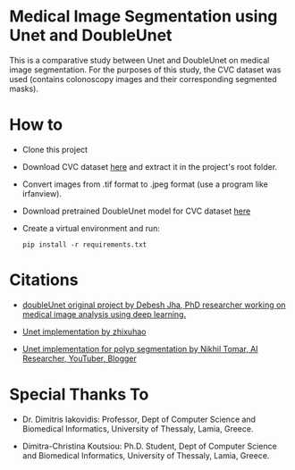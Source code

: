 # Medical Image Segmentation using Unet and DoubleUnet

This is a comparative study between Unet and DoubleUnet on medical image segmentation. For the purposes of this study, the CVC dataset was used (contains colonoscopy images and their corresponding segmented masks).

# How to

- Clone this project

- Download CVC dataset [here](https://www.dropbox.com/s/p5qe9eotetjnbmq/CVC-ClinicDB.rar?dl=0) and extract it in the project's root folder.

- Convert images from .tif format to .jpeg format (use a program like irfanview).

- Download pretrained DoubleUnet model for CVC dataset [here](https://drive.google.com/file/d/14ahqFsLu-XlW8IRYmYptVocRGwsGm6Ea/view?usp=sharing)

- Create a virtual environment and run:

  `pip install -r requirements.txt`

# Citations

- [doubleUnet original project by Debesh Jha, PhD researcher working on medical image analysis using deep learning.](https://github.com/DebeshJha/2020-CBMS-DoubleU-Net)

- [Unet implementation by zhixuhao](https://github.com/zhixuhao/unet)

- [Unet implementation for polyp segmentation by Nikhil Tomar, AI Researcher, YouTuber, Blogger](https://github.com/nikhilroxtomar/Polyp-Segmentation-using-UNET-in-TensorFlow-2.0)

# Special Thanks To

- Dr. Dimitris Iakovidis: Professor, Dept of Computer Science and Biomedical Informatics, University of Thessaly, Lamia, Greece.

- Dimitra-Christina Koutsiou: Ph.D. Student, Dept of Computer Science and Biomedical Informatics, University of Thessaly, Lamia, Greece.
